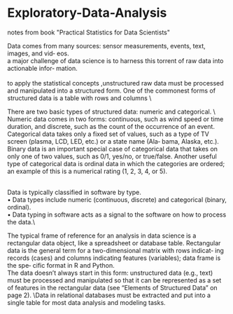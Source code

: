 # Exploratory-Data-Analysis
notes from book "Practical Statistics for Data Scientists"

Data comes from many sources: sensor measurements, events, text, images, and vid‐ eos.\
a major challenge of data science is to harness this torrent of raw data into actionable infor‐ mation.\
\
to apply the statistical concepts ,unstructured raw data must be processed and manipulated into a structured form.
One of the commonest forms of structured data is a table with rows and columns
\

There are two basic types of structured data: numeric and categorical. 
\\
Numeric data comes in two forms: continuous, such as wind speed or time duration, and discrete, such as the count of the occurrence of an event. 
\
Categorical data takes only a fixed set of values, such as a type of TV screen (plasma, LCD, LED, etc.) or a state name (Ala‐ bama, Alaska, etc.). 
Binary data is an important special case of categorical data that takes on only one of two values, such as 0/1, yes/no, or true/false. 
Another useful type of categorical data is ordinal data in which the categories are ordered; an example of this is a numerical rating (1, 2, 3, 4, or 5).

\
Data is typically classified in software by type.\
• Data types include numeric (continuous, discrete) and categorical (binary, ordinal).\
• Data typing in software acts as a signal to the software on how to process the data.\


The typical frame of reference for an analysis in data science is a rectangular data object, like a spreadsheet or database table.
Rectangular data is the general term for a two-dimensional matrix with rows indicat‐ ing records (cases) and columns indicating features (variables); data frame is the spe‐ cific format in R and Python.\
The data doesn’t always start in this form: unstructured data (e.g., text) must be processed and manipulated so that it can be represented as a set of features in the rectangular data (see “Elements of Structured Data” on page 2). 
\Data in relational databases must be extracted and put into a single table for most data analysis and modeling tasks.
